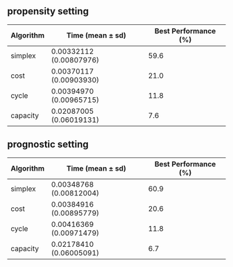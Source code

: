 ## propensity setting

| Algorithm | Time (mean ± sd) | Best Performance (%) |
|-----------|-----------------|-------------------|
| simplex | 0.00332112 (0.00807976) | 59.6 |
| cost | 0.00370117 (0.00903930) | 21.0 |
| cycle | 0.00394970 (0.00965715) | 11.8 |
| capacity | 0.02087005 (0.06019131) | 7.6 |

## prognostic setting

| Algorithm | Time (mean ± sd) | Best Performance (%) |
|-----------|-----------------|-------------------|
| simplex | 0.00348768 (0.00812004) | 60.9 |
| cost | 0.00384916 (0.00895779) | 20.6 |
| cycle | 0.00416369 (0.00971479) | 11.8 |
| capacity | 0.02178410 (0.06005091) | 6.7 |

